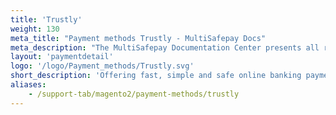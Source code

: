 ```yaml
---
title: 'Trustly'
weight: 130
meta_title: "Payment methods Trustly - MultiSafepay Docs"
meta_description: "The MultiSafepay Documentation Center presents all relevant information about our Plugins and API. You can also find support pages for Payment Methods, Tools and General Questions as well as the contact details of our Support and Integration Teams."
layout: 'paymentdetail'
logo: '/logo/Payment_methods/Trustly.svg' 
short_description: 'Offering fast, simple and safe online banking payment solutions available in a number of European countries.'
aliases:
    - /support-tab/magento2/payment-methods/trustly
---
```

